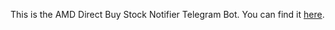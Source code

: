 This is the AMD Direct Buy Stock Notifier Telegram Bot. You can find it [here](https://t.me/stock_notifier_bot).